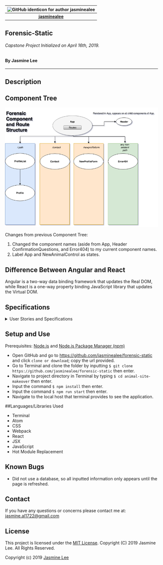 |<img src="https://github.com/identicons/jasminealee.png" width=100 alt="GitHub identicon for author jasminealee">|
|:-----:|
| [**jasminealee**](https://github.com/jasminealee ) |


## Forensic-Static

###### Capstone Project Initialized on April 16th, 2019.

#### By Jasmine Lee
----------

## Description

## Component Tree
![Component-Tree](/images/component-tree.png)

Changes from previous Component Tree:
<ol>
  <li>Changed the component names (aside from App, Header ConfirmationQuestions, and Error404) to my current component names.</li>
  <li>Label App and NewAnimalControl as states.</li>
</ol>

## Difference Between Angular and React
Angular is a two-way data binding framework that updates the Real DOM, while React is a one-way property binding JavaScript library that updates the Virtual DOM.

## Specifications
<details>
<summary>User Stories and Specifications</summary>

  <table>
    <tr>
      <th> Scenario 01 </th><th></th>
    </tr>
    <tr>
      <td> Behavior </td>
      <td>User views the list of inputted animals.</td>
    </tr>
    <tr>
      <td> Input </td>
      <td>User Clicks "Home".</td>
    </tr>
    <tr>
      <td> Output </td>
      <td>User sees a list of all species and notes that are inputted and the time they were created, in blocks. There is no database used, so all inputted information only appears until the page is refreshed.</td>
    </tr>
  </table>

  <table>  
    <tr>
      <th> Scenario 02 </th><th></th>
    </tr>
    <tr>
      <td> Behavior </td>
      <td>User views the biography about the author.</td>
    </tr>
    <tr>
      <td> Input </td>
      <td>User Clicks "About".</td>
    </tr>
    <tr>
      <td> Output </td>
      <td>User sees a picture and information about the author.</td>
    </tr>
  </table>  

  <table>  
    <tr>
      <th> Scenario 03 </th><th></th>
    </tr>
    <tr>
      <td> Behavior </td>
      <td> User inputs information about a new animal. </td>
    </tr>
    <tr>
      <td> Input </td>
      <td> User clicks "Create Animal" and then is prompted with the question "Would you like to proceed?" Then they click "Yes". The user will then input a species and a note about the species before clicking "Submit". </td>
    </tr>
    <tr>
      <td> Output </td>
      <td> The user must click "Home" to view the updated Animals list. There is no database used, so all inputted information only appears until the page is refreshed. </td>
  </table>

  <table>  
    <tr>
      <th> Scenario 04 </th><th></th>
    </tr>
    <tr>
      <td> Behavior </td>
      <td> User selects a species on the Admin page. </td>
    </tr>
    <tr>
      <td> Input </td>
      <td> User clicks "Admin". All animals that have been inputted will appear on the page. The user then clicks on the species of an animal. </td>
    </tr>
    <tr>
      <td> Output </td>
      <td> The species that was clicked, the corresponding note, and the time the block was created appear in another block above all of the listed animals in bold font. The user can also click on a different species. In that case, that information replaces the information in the block  that was previously bolded. There is no database used, so all inputted information only appears until the page is refreshed. </td>
  </table>    
</details>

## Setup and Use
Prerequisites: [Node.js](https://nodejs.org/en/) and [Node.js Package Manager (npm)](https://www.npmjs.com/)

* Open GitHub and go to https://github.com/jasminealee/forensic-static and click `clone or download`; copy the url provided.
* Go to Terminal and clone the folder by inputting `$ git clone https://github.com/jasminealee/forensic-static` then enter.
* Navigate to project directory in Terminal by typing `$ cd animal-site-makeover` then enter.
* Input the command `$ npm install` then enter.
* Input the command `$ npm run start` then enter.
* Navigate to the local host that terminal provides to see the application.

##Languages/Libraries Used
* Terminal
* Atom
* CSS
* Webpack
* React
* JSX
* JavaScript
* Hot Module Replacement

## Known Bugs
* Did not use a database, so all inputted information only appears until the page is refreshed.

## Contact
If you have any questions or concerns please contact me at: [jasmine.al1722@gmail.com](mailto:jasmine.al1722@gmail.com)

## License
This project is licensed under the [MIT License](https://opensource.org/licenses/MIT). Copyright (C) 2019 Jasmine Lee. All Rights Reserved.

Copyright (c) 2019 [Jasmine Lee](https://github.com/jasminealee)
